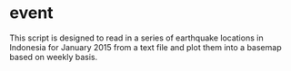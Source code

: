 # event
This script is designed to read in a series of earthquake locations in Indonesia for January 2015 from a text file and plot them into a basemap based on weekly basis. 
